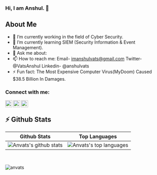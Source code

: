 ### Hi, I am Anshul. 👋

## About Me
- 🔭 I’m currently working in the field of Cyber Security.
- 🌱 I’m currently learning SIEM (Security Information & Event Management).
- 💬 Ask me about:
- 📫 How to reach me: Email- imanshulvats@gmail.com Twitter- @VatsAnshul Linkedin- @anshulvats
- ⚡ Fun fact: The Most Expensive Computer Virus(MyDoom) Caused $38.5 Billion In Damages.

### Connect with me:

[<img align="left" alt="codeSTACKr | Twitter" width="22px" src="https://cdn.jsdelivr.net/npm/simple-icons@v3/icons/twitter.svg" />][twitter]
[<img align="left" alt="codeSTACKr | LinkedIn" width="22px" src="https://cdn.jsdelivr.net/npm/simple-icons@v3/icons/linkedin.svg" />][linkedin]
[<img align="left" alt="codeSTACKr | Instagram" width="22px" src="https://cdn.jsdelivr.net/npm/simple-icons@v3/icons/instagram.svg" />][instagram]

</br>

## ⚡ Github Stats

| Github Stats | Top Languages |
| --- | --- |
| ![Anvats's github stats](https://github-readme-stats.vercel.app/api?username=anvats&show_icons=true&title_color=f6c32c&icon_color=f6c32c&text_color=9f9f9f&bg_color=151515&count_private=true) | ![Anvats's top languages](https://github-readme-stats.vercel.app/api/top-langs/?username=aniketsindhu&show_icons=true&title_color=f6c32c&icon_color=f6c32c&text_color=9f9f9f&bg_color=151515&count_private=true&layout=compact) |
</br>

<p align="left"> <img src="https://komarev.com/ghpvc/?username=anvats&label=Profile%20views&color=0e75b6&style=flat" alt="anvats" /> </p>

[twitter]: https://twitter.com/VatsAnshul
[instagram]: https://instagram.com/anshul_vats
[linkedin]: https://linkedin.com/in/anshulvats

